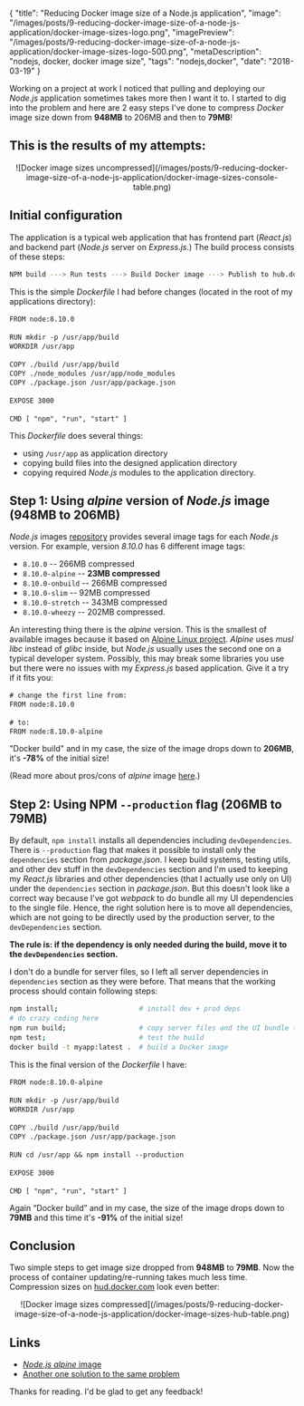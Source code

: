 {
    "title": "Reducing Docker image size of a Node.js application",
    "image": "/images/posts/9-reducing-docker-image-size-of-a-node-js-application/docker-image-sizes-logo.png",
    "imagePreview": "/images/posts/9-reducing-docker-image-size-of-a-node-js-application/docker-image-sizes-logo-500.png",
    "metaDescription": "nodejs, docker, docker image size",
    "tags": "nodejs,docker",
    "date": "2018-03-19"
}

<!-- preview -->

Working on a project at work I noticed that pulling and deploying our _Node.js_ application sometimes takes
more then I want it to.
I started to dig into the problem and here are 2 easy steps I've done to compress _Docker_ image size
down from **948MB**
to 206MB and then to **79MB**!

<!-- /preview -->

## This is the results of my attempts:

<center>
![Docker image sizes uncompressed](/images/posts/9-reducing-docker-image-size-of-a-node-js-application/docker-image-sizes-console-table.png)
</center>

## Initial configuration

The application is a typical web application that has frontend part (_React.js_) and backend part
(_Node.js_ server on _Express.js_.)
The build process consists of these steps:
```bash
NPM build ---> Run tests ---> Build Docker image ---> Publish to hub.docker.com
```

This is the simple _Dockerfile_ I had before changes (located in the root of my applications directory):

```docker
FROM node:8.10.0

RUN mkdir -p /usr/app/build
WORKDIR /usr/app

COPY ./build /usr/app/build
COPY ./node_modules /usr/app/node_modules
COPY ./package.json /usr/app/package.json

EXPOSE 3000

CMD [ "npm", "run", "start" ]
```

This _Dockerfile_ does several things:
- using `/usr/app` as application directory
- copying build files into the designed application directory
- copying required _Node.js_ modules to the application directory.

## Step 1: Using _alpine_ version of _Node.js_ image (948MB to 206MB)

_Node.js_ images [repository](https://hub.docker.com/_/node/) provides several image tags for each _Node.js_ version.
For example, version _8.10.0_ has 6 different image tags:
- `8.10.0` -- 266MB compressed
- `8.10.0-alpine` -- **23MB compressed**
- `8.10.0-onbuild` -- 266MB compressed
- `8.10.0-slim` -- 92MB compressed
- `8.10.0-stretch` -- 343MB compressed
- `8.10.0-wheezy` -- 202MB compressed.

An interesting thing there is the _alpine_ version.
This is the smallest of available images because it based on [Alpine Linux project](https://alpinelinux.org/).
_Alpine_ uses _musl libc_ instead of _glibc_ inside, but _Node.js_ usually uses the second one on a typical developer system.
Possibly, this may break some libraries you use but there were no issues with my _Express.js_ based application.
Give it a try if it fits you:

```docker
# change the first line from:
FROM node:8.10.0

# to:
FROM node:8.10.0-alpine
```

"Docker build" and in my case, the size of the image drops down to **206MB**, it's **-78%** of the initial size!

(Read more about pros/cons of _alpine_ image [here](https://github.com/nodejs/docker-node#nodealpine).)

## Step 2: Using NPM `--production` flag (206MB to 79MB)

By default, `npm install` installs all dependencies including `devDependencies`.
There is `--production` flag that makes it possible to install only the `dependencies` section from _package.json_.
I keep build systems, testing utils, and other dev stuff in the `devDependencies` section
and I'm used to keeping my _React.js_ libraries and other dependencies (that I actually use only on UI)
under the `dependencies` section in _package.json_.
But this doesn't look like a correct way because I've got _webpack_ to do bundle all my UI dependencies
to the single file.
Hence, the right solution here is to move all dependencies, which are not going to be directly used
by the production server, to the `devDependencies` section.

**The rule is: if the dependency is only needed during the build, move it to the `devDependencies` section.**

I don't do a bundle for server files, so I left all server dependencies in `dependencies` section as they were before.
That means that the working process should contain following steps:

```bash
npm install;                    # install dev + prod deps
# do crazy coding here
npm run build;                  # copy server files and the UI bundle to the `dist` folder
npm test;                       # test the build
docker build -t myapp:latest .  # build a Docker image
```

This is the final version of the _Dockerfile_ I have:

```docker
FROM node:8.10.0-alpine

RUN mkdir -p /usr/app/build
WORKDIR /usr/app

COPY ./build /usr/app/build
COPY ./package.json /usr/app/package.json

RUN cd /usr/app && npm install --production

EXPOSE 3000

CMD [ "npm", "run", "start" ]
```

Again “Docker build” and in my case, the size of the image drops down to **79MB**
and this time it's **-91%** of the initial size!

## Conclusion

Two simple steps to get image size dropped from **948MB** to **79MB**.
Now the process of container updating/re-running takes much less time.
Compression sizes on [hud.docker.com](https://hub.docker.com/r/nexenta/nedgeui/tags/) look even better:

<center>
![Docker image sizes compressed](/images/posts/9-reducing-docker-image-size-of-a-node-js-application/docker-image-sizes-hub-table.png)
</center>

## Links
- [_Node.js_ _alpine_ image](https://github.com/nodejs/docker-node#nodealpine)
- [Another one solution to the same problem](https://medium.com/@iamnayr/a-multi-part-analysis-of-node-docker-image-sizes-using-yarn-vs-traditional-npm-2c20f034c08f)

Thanks for reading. I'd be glad to get any feedback!
